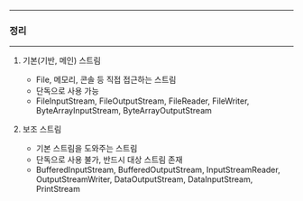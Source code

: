 -----
### 정리
-----
1. 기본(기반, 메인) 스트림
   - File, 메모리, 콘솔 등 직접 접근하는 스트림
   - 단독으로 사용 가능
   - FileInputStream, FileOutputStream, FileReader, FileWriter, ByteArrayInputStream, ByteArrayOutputStream

2. 보조 스트림
   - 기본 스트림을 도와주는 스트림
   - 단독으로 사용 불가, 반드시 대상 스트림 존재
   - BufferedInputStream, BufferedOutputStream, InputStreamReader, OutputStreamWriter, DataOutputStream, DataInputStream, PrintStream
